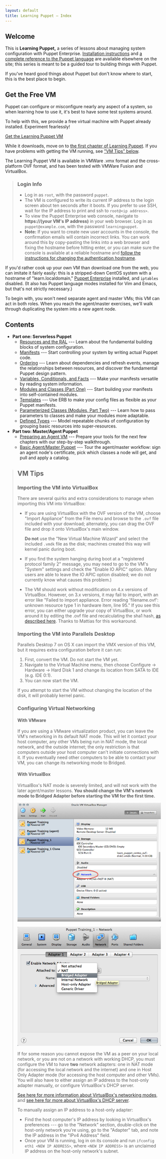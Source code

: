 ```yaml
---
layout: default
title: Learning Puppet — Index
---
```



[pe_install]: /pe/latest/install_basic.html
[language_ref]: /puppet/latest/reference/lang_summary.html


Welcome
-------

This is **Learning Puppet,** a series of lessons about managing system configuration with Puppet Enterprise. [Installation instructions][pe_install] and [a complete reference to the Puppet language][language_ref] are available elsewhere on the site; this series is meant to be a guided tour to building things with Puppet.

If you've heard good things about Puppet but don't know where to start, this is the best place to begin.

Get the Free VM
-----

Puppet can configure or misconfigure nearly any aspect of a system, so when learning how to use it, it's best to have some test systems around.

To help with this, we provide a free virtual machine with Puppet already installed. Experiment fearlessly!

<a href="http://info.puppetlabs.com/download-learning-puppet-VM.html" class="btn">Get the Learning Puppet VM</a>

While it downloads, move on to [the first chapter of Learning Puppet](./ral.html). If you have problems with getting the VM running, see ["VM Tips" below](#vm-tips).

The Learning Puppet VM is available in VMWare .vmx format and the cross-platform OVF format, and has been tested with VMWare Fusion and VirtualBox.

> ### Login Info
>
> * Log in as `root`, with the password `puppet`.
> * The VM is configured to write its current IP address to the login screen about ten seconds after it boots. If you prefer to use SSH, wait for the IP address to print and ssh to `root@<ip address>`.
> * To view the Puppet Enterprise web console, navigate to **https://(your VM's IP address)** in your web browser. Log in as `puppet@example.com`, with the password `learningpuppet`.
> * **Note:** If you want to create new user accounts in the console, the confirmation emails will contain incorrect links. You can work around this by copy-pasting the links into a web browser and fixing the hostname before hitting enter, or you can make sure the console is available at a reliable hostname and [follow the instructions for changing the authentication hostname](/pe/latest/trouble_common_problems.html#console-account-confirmation-emails-have-incorrect-links).

If you'd rather cook up your own VM than download one from the web, you can imitate it fairly easily: this is a stripped-down CentOS system with a hostname of "learn.localdomain," [Puppet Enterprise](http://puppetlabs.com/puppet/puppet-enterprise/) installed, and `iptables` disabled. (It also has Puppet language modes installed for Vim and Emacs, but that's not strictly necessary.)

To begin with, you won't need separate agent and master VMs; this VM can act in both roles. When you reach the agent/master exercises, we'll walk through duplicating the system into a new agent node.


Contents
--------

- **Part one: Serverless Puppet**
    - [Resources and the RAL](/learning/ral.html) --- Learn about the fundamental building blocks of system configuration.
    - [Manifests](/learning/manifests.html) --- Start controlling your system by writing actual Puppet code.
    - [Ordering](/learning/ordering.html) --- Learn about dependencies and refresh events, manage the relationships between resources, and discover the fundamental Puppet design pattern.
    - [Variables, Conditionals, and Facts](/learning/variables.html) --- Make your manifests versatile by reading system information.
    - [Modules and Classes (Part One)](/learning/modules1.html) --- Start building your manifests into self-contained modules.
    - [Templates](/learning/templates.html) --- Use ERB to make your config files as flexible as your Puppet manifests.
    - [Parameterized Classes (Modules, Part Two)](/learning/modules2.html) --- Learn how to pass parameters to classes and make your modules more adaptable.
    - [Defined Types](/learning/definedtypes.html) --- Model repeatable chunks of configuration by grouping basic resources into super-resources.
- **Part two: Master/Agent Puppet**
    - [Preparing an Agent VM](/learning/agentprep.html) --- Prepare your tools for the next few chapters with our step-by-step walkthrough.
    - [Basic Agent/Master Puppet](/learning/agent_master_basic.html) --- Tour the agent/master workflow: sign an agent node's certificate, pick which classes a node will get, and pull and apply a catalog.

> VM Tips
> -----
>
> ### Importing the VM into VirtualBox
>
> There are several quirks and extra considerations to manage when importing this VM into VirtualBox:
>
> * If you are using VirtualBox with the OVF version of the VM, choose "Import Appliance" from the File menu and browse to the `.ovf` file included with your download; alternately, you can drag the OVF file and drop it onto VirtualBox's main window.
>
>     **Do not** use the "New Virtual Machine Wizard" and select the included `.vmdk` file as the disk; machines created this way will kernel panic during boot.
> * If you find the system hanging during boot at a "registered protocol family 2" message, you may need to go to the VM's "System" settings and check the "Enable IO APIC" option. (Many users are able to leave the IO APIC option disabled; we do not currently know what causes this problem.)
> * The VM should work without modification on 4.x versions of VirtualBox. However, on 3.x versions, it may fail to import, with an error like "Failed to import appliance. Error reading 'filename.ovf': unknown resource type 1 in hardware item, line 95." If you see this error, you can either upgrade your copy of VirtualBox, or work around it by editing the .ovf file and recalculating the sha1 hash, [as described here](http://mattiasgeniar.be/2012/03/31/importing-the-puppet-learning-vm-into-virtualbox-unknown-resource-type-in-hardware-item). Thanks to Mattias for this workaround.
>
> ### Importing the VM into Parallels Desktop
>
> Parallels Desktop 7 on OS X can import the VMX version of this VM, but it requires extra configuration before it can run:
>
> 1. First, convert the VM. Do not start the VM yet.
> 2. Navigate to the Virtual Machine menu, then choose Configure -> Hardware -> Hard Disk 1 and change its location from SATA to IDE (e.g. IDE 0:1).
> 3. You can now start the VM.
>
> If you attempt to start the VM without changing the location of the disk, it will probably kernel panic.
>
> ### Configuring Virtual Networking
>
> #### With VMware
>
> If you are using a VMware virtualization product, you can leave the VM's networking in its default NAT mode. This will let it contact your host computer, any other VMs being run in NAT mode, the local network, and the outside internet; the only restriction is that computers outside your host computer can't initiate connections with it. If you eventually need other computers to be able to contact your VM, you can change its networking mode to Bridged.
>
> #### With VirtualBox
>
> VirtualBox's NAT mode is severely limited, and will not work with the later agent/master lessons. **You should change the VM's network mode to Bridged Adapter before starting the VM for the first time.**
>
> ![How to open a VirtualBox VM's network settings](./images/vbox_network.png)
>
> ![A VirtualBox VM's network settings being changed to bridged](./images/vbox_network_bridged.png)
>
> If for some reason you cannot expose the VM as a peer on your local network, or you are not on a network with working DHCP, you must configure the VM to have **two** network adapters: one in NAT mode (for accessing the local network and the internet) and one in Host Only Adapter mode (for accessing the host computer and other VMs). You will also have to either assign an IP address to the host-only adapter manually, or configure VirtualBox's DHCP server.
>
> [See here for more information about VirtualBox's networking modes][vbnetworking], and [see here for more about VirtualBox's DHCP server][vbdhcp].
>
> [vbnetworking]: http://www.virtualbox.org/manual/ch06.html
> [vbdhcp]: http://www.virtualbox.org/manual/ch08.html#vboxmanage-dhcpserver
>
> To manually assign an IP address to a host-only adapter:
>
> * Find the host computer's IP address by looking in VirtualBox's preferences --- go to the "Network" section, double-click on the host-only network you're using, go to the "Adapter" tab, and note the IP address in the "IPv4 Address" field.
> * Once your VM is running, log in on its console and run `ifconfig eth1 <NEW IP ADDRESS>`, where `<NEW IP ADDRESS>` is an unclaimed IP address on the host-only network's subnet.
>
